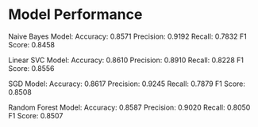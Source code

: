 # Model Performance

Naive Bayes Model:
Accuracy: 0.8571
Precision: 0.9192
Recall: 0.7832
F1 Score: 0.8458


Linear SVC Model:
Accuracy: 0.8610
Precision: 0.8910
Recall: 0.8228
F1 Score: 0.8556


SGD Model:
Accuracy: 0.8617
Precision: 0.9245
Recall: 0.7879
F1 Score: 0.8508


Random Forest Model:
Accuracy: 0.8587
Precision: 0.9020
Recall: 0.8050
F1 Score: 0.8507

